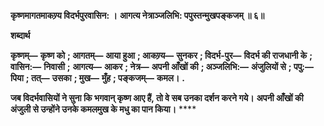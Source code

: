 **कृष्णमागतमाकण्र्य विदर्भपुरवासिन: ।** **आगत्य नेत्राञ्जलिभि: पपुस्तन्मुखपङ्कजम् ॥ ६॥** 

**शब्दार्थ** 

**कृष्णम्—** **कृष्ण को** **; आगतम्—** **आया हुआ** **; आकण्र्य—** **सुनकर** **; विदर्भ-पुर—** **विदर्भ की राजधानी के** **; वासिन:—** **निवासी** **;** **आगत्य—** **आकर** **; नेत्र—** **अपनी आँखों की** **; अञ्जलिभि:—** **अंजुलियों से** **; पपु:—** **पिया** **; तत्—** **उसका** **; मुख—** **मुँह** **; पङ्कजम्—** **कमल।** **.** 

**जब विदर्भवासियों ने सुना कि भगवान् कृष्ण आए हैं, तो वे सब उनका दर्शन करने गये।** **अपनी आँखों की अंजुली से उन्होंने उनके कमलमुख के मधु का पान किया।** **** 